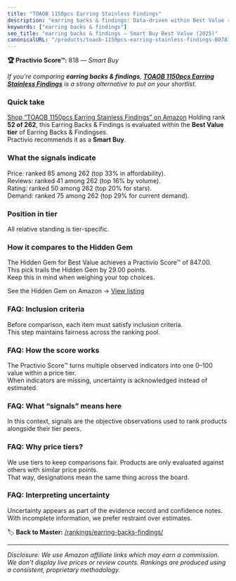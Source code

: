 ```yaml
---
title: "TOAOB 1150pcs Earring Stainless Findings"
description: "earring backs & findings: Data-driven within Best Value ranking using the Practivio Score™. Positioned by quality, value, demand, findability, momentum."
keywords: ["earring backs & findings"]
seo_title: "earring backs & findings — Smart Buy Best Value (2025)"
canonicalURL: "/products/toaob-1150pcs-earring-stainless-findings-B0781HN99M/"
---
```


**🏆 Practivio Score™:** 818 — _Smart Buy_


*If you're comparing **earring backs & findings**, **[TOAOB 1150pcs Earring Stainless Findings](https://www.amazon.com/dp/B0781HN99M?tag=practivio-20)** is a strong alternative to put on your shortlist.*
### Quick take
[Shop “TOAOB 1150pcs Earring Stainless Findings” on Amazon](https://www.amazon.com/dp/B0781HN99M?tag=practivio-20)
Holding rank **52 of 262**, this Earring Backs & Findings is evaluated within the **Best Value tier** of Earring Backs & Findingses.  
Practivio recommends it as a **Smart Buy**.

### What the signals indicate
Price: ranked 85 among 262 (top 33% in affordability).  
Reviews: ranked 41 among 262 (top 16% by volume).  
Rating: ranked 50 among 262 (top 20% for stars).  
Demand: ranked 75 among 262 (top 29% for current demand).

### Position in tier
All relative standing is tier-specific.

### How it compares to the Hidden Gem
The Hidden Gem for Best Value achieves a Practivio Score™ of 847.00.  
This pick trails the Hidden Gem by 29.00 points.  
Keep this in mind when weighing your top choices.  

See the Hidden Gem on Amazon → [View listing](https://www.amazon.com/dp/B088X15S9T?tag=practivio-20)

### FAQ: Inclusion criteria
Before comparison, each item must satisfy inclusion criteria.  
This step maintains fairness across the ranking pool.

### FAQ: How the score works
The Practivio Score™ turns multiple observed indicators into one 0–100 value within a price tier.  
When indicators are missing, uncertainty is acknowledged instead of estimated.

### FAQ: What “signals” means here
In this context, signals are the objective observations used to rank products alongside their tier peers.

### FAQ: Why price tiers?
We use tiers to keep comparisons fair. Products are only evaluated against others with similar price points.  
That way, designations mean the same thing across the board.

### FAQ: Interpreting uncertainty
Uncertainty appears as part of the evidence record and confidence notes.  
With incomplete information, we prefer restraint over estimates.


🏷️ **Back to Master:** [/rankings/earring-backs-findings/](/rankings/earring-backs-findings/)

---
_Disclosure: We use Amazon affiliate links which may earn a commission. We don’t display live prices or review counts. Rankings are produced using a consistent, proprietary methodology._
